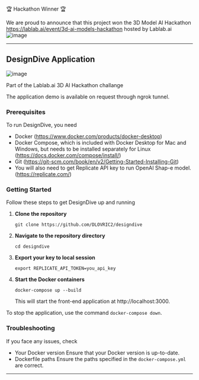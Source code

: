 🏆 Hackathon Winner 🏆

We are proud to announce that this project won the 3D Model AI Hackathon https://lablab.ai/event/3d-ai-models-hackathon hosted by Lablab.ai
![image](https://github.com/DLOVRIC2/designdive/assets/111785311/4543e10b-0fcd-4d6a-b48f-60cb517cd5ba)


---
## DesignDive Application

![image](https://github.com/DLOVRIC2/designdive/assets/66421606/43d1709c-7db5-4098-b8dd-7a206f4fc959)


Part of the Lablab.ai 3D AI Hackathon challange

The application demo is available on request through ngrok tunnel.


### Prerequisites

To run DesignDive, you need

- Docker (https://www.docker.com/products/docker-desktop)
- Docker Compose, which is included with Docker Desktop for Mac and Windows, but needs to be installed separately for Linux (https://docs.docker.com/compose/install/)
- Git (https://git-scm.com/book/en/v2/Getting-Started-Installing-Git)
- You will also need to get Replicate API key to run OpenAI Shap-e model. (https://replicate.com/)

### Getting Started

Follow these steps to get DesignDive up and running

1. **Clone the repository**
   ```
   git clone https://github.com/DLOVRIC2/designdive
   ```

2. **Navigate to the repository directory**
   ```
   cd designdive
   ```

3. **Export your key to local session**
   ```
   export REPLICATE_API_TOKEN=you_api_key
   ```

4. **Start the Docker containers**
   ```
   docker-compose up --build
   ```

   This will start the front-end application at http://localhost:3000.

To stop the application, use the command `docker-compose down`.

### Troubleshooting

If you face any issues, check

- Your Docker version Ensure that your Docker version is up-to-date.
- Dockerfile paths Ensure the paths specified in the `docker-compose.yml` are correct.

---

